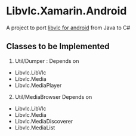 # Libvlc.Xamarin.Android

A project to port [libvlc for android](https://code.videolan.org/videolan/vlc-android/tree/master/libvlc/src/org/videolan/libvlc)
from Java to C# 


## Classes to be Implemented 
1. Util/Dumper : Depends on 
  * Libvlc.LibVlc
  * Libvlc.Media
  * Libvlc.MediaPlayer

2. Util/MediaBrowser Depends on 
  * Libvlc.LibVlc
  * Libvlc.Media
  * Libvlc.MediaDiscoverer
  * Libvlc.MediaList
